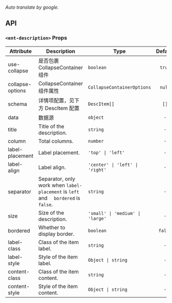 ```yaml

```

*Auto translate by google.*


## API


### `<ent-description>` Props

|Attribute|Description|Type|Default|Module|
|---|---|---|:---:|---|
|use-collapse|是否包裹 CollapseContainer 组件|`boolean`|`true`|`-`|
|collapse-options|CollapseContainer 组件属性|`CollapseContainerOptions`|`null`|`-`|
|schema|详情项配置，见下方 DescItem 配置|`DescItem[]`|`[]`|`-`|
|data|数据源|`object`|`-`|`-`|
|title|Title of the description.|`string`|`-`|`-`|
|column|Total columns.|`number`|`-`|`-`|
|label-placement|Label placement.|`'top' \| 'left'`|`-`|`-`|
|label-align|Label align.|`'center' \| 'left' \| 'right'`|`-`|`-`|
|separator|Separator, only work when `label-placement` is `left` and 　`bordered` is `false`.|`string`|`-`|`-`|
|size|Size of the description.|`'small' \| 'medium' \| 'large'`|`-`|`-`|
|bordered|Whether to display border.|`boolean`|`false`|`-`|
|label-class|Class of the item label.|`string`|`-`|`-`|
|label-style|Style of the item label.|`Object \| string`|`-`|`-`|
|content-class|Class of the item content.|`string`|`-`|`-`|
|content-style|Style of the item content.|`Object \| string`|`-`|`-`|


